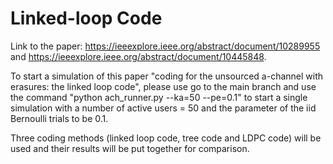 # Linked-loop Code

Link to the paper: https://ieeexplore.ieee.org/abstract/document/10289955 and https://ieeexplore.ieee.org/abstract/document/10445848. 

To start a simulation of this paper "coding for the unsourced a-channel with erasures: the linked loop code", please use go to the main branch and use the command "python ach_runner.py --ka=50 --pe=0.1" to start a single simulation with a number of active users = 50 and the parameter of the iid Bernoulli trials to be 0.1. 

Three coding methods (linked loop code, tree code and LDPC code) will be used and their results will be put together for comparison. 
